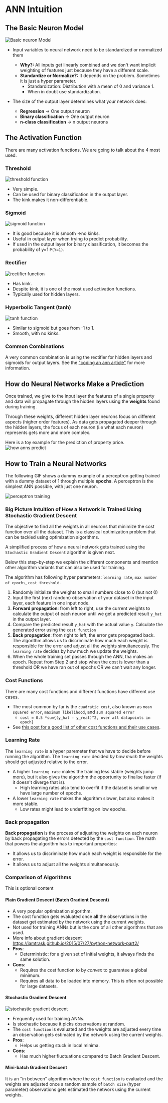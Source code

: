 # ANN Intuition


## The Basic Neuron Model

![Basic neuron Model](basic-neuron-model.png)

- Input variables to neural network need to be standardized or normalized them
  - **Why?:**  All inputs get linearly combined and we don't want implicit weighting of features just because they
  have a different scale.
  - **Standardize or Normalize?:** It depends on the problem. Sometimes it is just a hyper parameter. 
     - Standardization: Distribution with a mean of 0 and variance 1.
     - When in doubt use standardization. 
   
 - The size of the output layer determines what your network does:
   - **Regression** -> One output neuron
   - **Binary classification** -> One output neuron
   - **n-class classification** -> n output neurons
   
   
## The Activation Function
There are many activation functions. We are going to talk about the 4 most used.

### Threshold
![threshold function](threshold-function.png)
- Very simple.
- Can be used for binary classification in the output layer.
- The kink makes it non-differentiable. 

### Sigmoid
![sigmoid function](sigmoid-function.png)
- It is good because it is smooth ->no kinks.
- Useful in output layer when trying to predict probability.
- If used in the output layer for binary classification, it becomes the probability of y=1 `P(Y=1)`.

### Rectifier
![rectifier function](rectifier-function.png)
- Has kink.
- Despite kink, it is one of the most used activation functions.
- Typically used for hidden layers.

### Hyperbolic Tangent (tanh)
![tanh function](tanh-function.png)
- Similar to sigmoid but goes from -1 to 1.
- Smooth, with no kinks.

### Common Combinations
A very common combination is using the rectifier for hidden layers and sigmoids for output layers.
See the ["coding an ann article"](2-coding-an-ann.md#which-activation-function-to-use) for more information.

## How do Neural Networks Make a Prediction
Once trained, we give to the input layer the features of a single property and data will
propagate through the hidden layers using the __weights__ found during training.

Through these weights, different hidden layer neurons focus on different aspects (higher order features).
As data gets propagated deeper through the hidden layers, the focus of each neuron (i.e what each neuron)
represents gets more and more complex.

Here is a toy example for the prediction of property price.
![how anns predict](how-anns-predict.png)


## How to Train a Neural Networks

The following GIF shows a dummy example of a perceptron getting trained with a dummy dataset of 1
through multiple **epochs**. A perceptron is the simplest ANN possible, with just one neuron.

![perceptron training](perceptron-training.gif)

### Big Picture Intuition of How a Network is Trained Using Stochastic Gradient Descent 

The objective to find all the weights in all neurons that minimize the cost function over all the dataset. 
This is a classical optimization problem that can be tackled using optimization algorithms.

A simplified process of how a neural network gets trained using the `Stochastic Gradient Descent` algorithm is
given next.

Below this step-by-step we explain the different components and mention other algorithm variants that can 
also be used for training. 

The algorithm has following hyper parameters: `learning rate`, `max number of epochs`, `cost threshold`.

1. Randomly initialize the weights to small numbers close to 0 (but not 0)
2. Input the first (next random) observation of your dataset in the input layer, each feature in one input node.
3. **Forward propagation**: from left to right, use the current weights to calculate the output of each neuron
until we get a predicted result `y_hat` in the output layer.
4. Compare the predicted result `y_hat` with the actual value `y`. Calculate the generated error using the `cost function`
5. **Back propagation**: from right to left, the error gets propagated back. The algorithm allows us to discriminate
how much each weight is responsible for the error and adjust all the weights simultaneously. The `learning rate` decides
by how much we update the weights.
6. When the whole training set passes through the ANN, tha makes an epoch. Repeat from Step 2 and 
stop when the cost is lower than a threshold OR we have ran out of epochs OR we can't wait any longer.

### Cost Functions
There are many cost functions and different functions have different use cases.  
  - The most common by far is the `cuadratic cost`, also known as `mean squared error`, `maximum likelihood`, and `sum squared error`
     - `cost = 0.5 *sum{(y_hat - y_real)^2, over all datapoints in epoch}`
  - See [this post for a good list of other cost functions and their use cases](https://stats.stackexchange.com/questions/154879/a-list-of-cost-functions-used-in-neural-networks-alongside-applications).

### Learning Rate
The `learning rate` is a hyper paremeter that we have to decide before running the algorithm. The `learning rate`
decided *by how much* the weights should get adjusted relative to the error.
 - A higher `learning rate` makes the training less stable (weights jump more), but it also gives the algorithm the 
 opportunity to finalise faster (if it doesn't diverge that is).
   - High learning rates also tend to overfit if the dataset is small or we have large number of epochs.
 - A lower `learning rate` makes the algorithm slower, but also makes it more stable.
    - Low rates might lead to underfitting on low epochs.

### Back propagation
**Back propagation** is the process of adjusting the weights on each neuron by back propagating the errors detected by 
the `cost function`. The math that powers the algorithm has to important properties:
- It allows us to discriminate how much each weight is responsible for the error.
- It allows us to adjust all the weights simultaneously.

### Comparison of Algorithms
This is optional content

#### Plain Gradient Descent (Batch Gradient Descent)
- A very popular optimization algorithm.
- The cost function gets evaluated once __all__ the observations in the dataset get estimated by the network using
the current weights. 
- Not used for training ANNs but is the core of all other algorithms that are used.
- More info about gradient descent https://iamtrask.github.io/2015/07/27/python-network-part2/
- __Pros__:
  - Deterministic: for a given set of initial weights, it always finds the same solution.
- __Cons__:
  - Requires the cost function to by _convex_ to guarantee a global minimum.
  - Requires all data to be loaded into memory. This is often not possible for large datasets.

#### Stochastic Gradient Descent
![stochastic gradient descent](batch-vs-stochastic-gradient-descent.png)
- Frequently used for training ANNs.
- Is stochastic because it picks observations at random.
- The `cost function` is evaluated and the weights are adjusted every time an observation gets estimated by the network using
the current weights. 
- __Pros__:
  - Helps us getting stuck in local minima.
- __Cons__:
  - Has much higher fluctuations compared to Batch Gradient Descent.


#### Mini-batch Gradient Descent
It is an "in between" algorithm where the `cost function` is evaluated and the weights are adjusted once a random sample
of `batch size` (hyper parameter) observations gets estimated the network using the current weights.


 